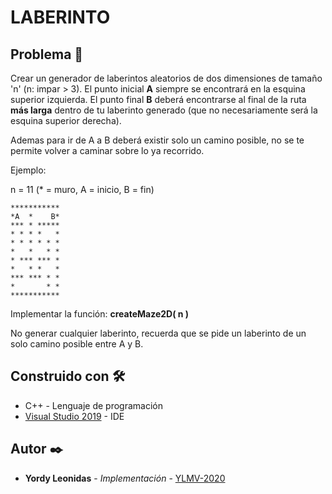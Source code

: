 # LABERINTO

## Problema 🚀

Crear un generador de laberintos aleatorios de dos dimensiones de tamaño 'n' (n: impar > 3). El punto inicial **A** siempre se encontrará en la esquina superior izquierda. El punto final **B** deberá encontrarse al final de la ruta **más larga** dentro de tu laberinto generado (que no necesariamente será la esquina superior derecha).

Ademas para ir de A a B deberá existir solo un camino posible, no se te permite volver a caminar sobre lo ya recorrido. 

Ejemplo:

n = 11 (* = muro, A = inicio, B = fin)  

```
***********
*A  *    B*
*** * *****
* * * *   *
* * * * * *
*   *   * *
* *** *** *
*   * *   *
*** *** * *
*       * *
***********
```

Implementar la función: **createMaze2D( n )**

No generar cualquier laberinto, recuerda que se pide un laberinto de un solo camino posible entre A y B.

## Construido con 🛠️

* C++ - Lenguaje de programación
* [Visual Studio 2019](https://visualstudio.microsoft.com/es/downloads/) - IDE

## Autor ✒️

* **Yordy Leonidas** - *Implementación* - [YLMV-2020](https://github.com/YLMV-2020)
